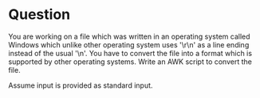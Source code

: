 # Question

You are working on a file which was written in an operating system
called Windows which unlike other operating system uses '\r\n' as a
line ending instead of the usual '\n'. You have to convert the file
into a format which is supported by other operating systems. Write an
AWK script to convert the file.

Assume input is provided as standard input.

